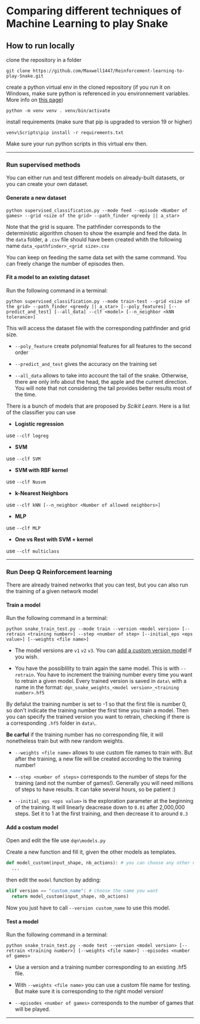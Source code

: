 # Comparing different techniques of Machine Learning to play Snake

## How to run locally

clone the repository in a folder

```
git clone https://github.com/Maxwell1447/Reinforcement-learning-to-play-Snake.git
```

create a python virtual env in the cloned repository (if you run it on Windows, make sure python is referenced in you environnement variables. More info on [this page](https://www.architectryan.com/2018/03/17/add-to-the-path-on-windows-10/))

```
python -m venv venv . venv/bin/activate
```

install requirements (make sure that pip is upgraded to version 19 or higher)

```
venv\Scripts\pip install -r requirements.txt
```

Make sure your run python scripts in this virtual env then.

***

### Run supervised methods

You can either run and test different models on already-built datasets, or you can create your own dataset.

#### Generate a new dataset

```
python supervised_classification.py --mode feed --episode <Number of games> --grid <size of the grid> --path_finder <greedy || a_star>
```
Note that the grid is square. The pathfinder corresponds to the deterministic algorithm chosen to show the example and feed the data.
In the ```data``` folder, a ```.csv``` file should have been created whith the following name ```data_<pathfinder>_<grid size>.csv```

You can keep on feeding the same data set with the same command. You can freely change the number of episodes then.

#### Fit a model to an existing dataset

Run the following command in a terminal:
```
python supervised_classification.py --mode train-test --grid <size of the grid> --path_finder <greedy || a_star> [--poly_features] [--predict_and_test] [--all_data] --clf <model> [--n_neighbor <kNN tolerance>]
```
This will access the dataset file with the corresponding pathfinder and grid size.

+ ```--poly_feature``` create polynomial features for all features to the second order

+ ```--predict_and_test``` gives the accuracy on the training set

+ ```--all_data``` allows to take into account the tail of the snake. Otherwise, there are only info about the head, the apple and the current direction. You will note that not considering the tail provides better results most of the time.


There is a bunch of models that are proposed by *Scikit Learn*. Here is a list of the classifier you can use

+ **Logistic regression**

use ```--clf logreg```

+ **SVM**

use ```--clf SVM```

+ **SVM with RBF kernel**

use ```--clf Nusvm```

+ **k-Nearest Neighbors**

use ```--clf kNN [--n_neighbor <Number of allowed neighbors>]```

+ **MLP**

use ```--clf MLP```

+ **One vs Rest with SVM + kernel**

use ```--clf multiclass```

***

### Run Deep Q Reinforcement learning

There are already trained networks that you can test, but you can also run the training of a given network model

#### Train a model

Run the following command in a terminal:
```
python snake_train_test.py --mode train --version <model version> [--retrain <training number>] --step <number of step> [--initial_eps <eps value>] [--weights <file name>]
```
+ The model versions are ```v1``` ```v2``` ```v3```. You can [add a custom version model](#custom) if you wish.

+ You have the possiblility to train again the same model. This is with ```--retrain```. You have to increment the training number every time you want to retrain a given model. Every trained version is saved in ```data\``` with  a name in the format: ```dqn_snake_weights_<model version>_<training number>.hf5```

By defalut the training number is set to -1 so that the first file is number 0, so don't indicate the training number the first time you train a model. Then you can specify the trained version you want to retrain, checking if there is a corresponding ```.hf5``` folder in ```data\```.

**Be carful** if the training number has no corresponding file, it will nonetheless train but with new random weights.

+ ```--weights <file name>``` allows to use custom file names to train with. But after the training, a new file will be created according to the training number!

+ ```--step <number of steps>``` corresponds to the number of steps for the training (and not the number of games!). Generally you will need millions of steps to have results. It can take several hours, so be patient :)

+ ```--initial_eps <eps value>``` is the exploration parameter at the beginning of the training. It will linearly deacrease down to ```0.01``` after 2,000,000 steps. Set it to 1 at the first training, and then decrease it to around ```0.3```

#### Add a costum model <a name="custom"></a>

Open and edit the file use ```dqn\models.py```

Create a new function and fill it, given the other models as templates.
```python
def model_custom(input_shape, nb_actions): # you can choose any other name
  ...
```

then edit the ```model``` function by adding:
```python
elif version == "custom_name": # choose the name you want
  return model_custom(input_shape, nb_actions)
```

Now you just have to call ```--version custom_name``` to use this model.

#### Test a model

Run the following command in a terminal:
```
python snake_train_test.py --mode test --version <model version> [--retrain <training number>] [--weights <file name>] --episodes <number of games>
```

+ Use a version and a training number corresponding to an existing .hf5 file.

+ With ```--weights <file name>``` you can use a custom file name for testing. But make sure it is corresponding to the right model version!

+ ```--episodes <number of games>``` corresponds to the number of games that will be played.

***

